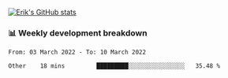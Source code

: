 [![Erik's GitHub stats](https://github-readme-stats.vercel.app/api?username=erik-petrov&theme=nightowl&show_icons=true)](https://github.com/anuraghazra/github-readme-stats)

### 📊 Weekly development breakdown
<!--START_SECTION:waka-->

```text
From: 03 March 2022 - To: 10 March 2022

Other    18 mins         █████████░░░░░░░░░░░░░░░░   35.48 %
```

<!--END_SECTION:waka-->

